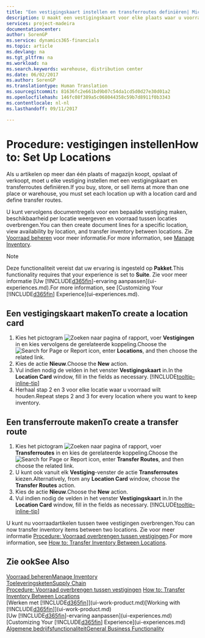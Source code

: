 ```yaml
---
title: "Een vestigingskaart instellen en transferroutes definiëren| Microsoft Docs"
description: U maakt een vestigingskaart voor elke plaats waar u voorraadartikelen opslaat, bijvoorbeeld een magazijn of een distributiecentrum, en u stelt routes in om artikelen tussen vestigingen over te brengen.
services: project-madeira
documentationcenter: 
author: SorenGP
ms.service: dynamics365-financials
ms.topic: article
ms.devlang: na
ms.tgt_pltfrm: na
ms.workload: na
ms.search.keywords: warehouse, distribution center
ms.date: 06/02/2017
ms.author: SorenGP
ms.translationtype: Human Translation
ms.sourcegitcommit: 81636fc2e661bd9b07c54da1cd5d0d27e30d01a2
ms.openlocfilehash: 146fc08f389a5c068044358c59b7d8911f0b3343
ms.contentlocale: nl-nl
ms.lasthandoff: 09/11/2017

---
```

# <a name="how-to-set-up-locations"></a><span data-ttu-id="e1ab8-103">Procedure: vestigingen instellen</span><span class="sxs-lookup"><span data-stu-id="e1ab8-103">How to: Set Up Locations</span></span>
<span data-ttu-id="e1ab8-104">Als u artikelen op meer dan één plaats of magazijn koopt, opslaat of verkoopt, moet u elke vestiging instellen met een vestigingskaart en transferroutes definiëren.</span><span class="sxs-lookup"><span data-stu-id="e1ab8-104">If you buy, store, or sell items at more than one place or warehouse, you must set each location up with a location card and define transfer routes.</span></span>

<span data-ttu-id="e1ab8-105">U kunt vervolgens documentregels voor een bepaalde vestiging maken, beschikbaarheid per locatie weergeven en voorraad tussen locaties overbrengen.</span><span class="sxs-lookup"><span data-stu-id="e1ab8-105">You can then create document lines for a specific location, view availability by location, and transfer inventory between locations.</span></span> <span data-ttu-id="e1ab8-106">Zie [Voorraad beheren](inventory-manage-inventory.md) voor meer informatie.</span><span class="sxs-lookup"><span data-stu-id="e1ab8-106">For more information, see [Manage Inventory](inventory-manage-inventory.md).</span></span>

> [!NOTE]  
>   <span data-ttu-id="e1ab8-107">Deze functionaliteit vereist dat uw ervaring is ingesteld op **Pakket**.</span><span class="sxs-lookup"><span data-stu-id="e1ab8-107">This functionality requires that your experience is set to **Suite**.</span></span> <span data-ttu-id="e1ab8-108">Zie voor meer informatie [Uw [!INCLUDE[d365fin](includes/d365fin_md.md)]-ervaring aanpassen](ui-experiences.md).</span><span class="sxs-lookup"><span data-stu-id="e1ab8-108">For more information, see [Customizing Your [!INCLUDE[d365fin](includes/d365fin_md.md)] Experience](ui-experiences.md).</span></span>

## <a name="to-create-a-location-card"></a><span data-ttu-id="e1ab8-109">Een vestigingskaart maken</span><span class="sxs-lookup"><span data-stu-id="e1ab8-109">To create a location card</span></span>
1. <span data-ttu-id="e1ab8-110">Kies het pictogram ![Zoeken naar pagina of rapport](media/ui-search/search_small.png "pictogram Zoeken naar pagina of rapport"), voer **Vestigingen** in en kies vervolgens de gerelateerde koppeling.</span><span class="sxs-lookup"><span data-stu-id="e1ab8-110">Choose the ![Search for Page or Report](media/ui-search/search_small.png "Search for Page or Report icon") icon, enter **Locations**, and then choose the related link.</span></span>
2. <span data-ttu-id="e1ab8-111">Kies de actie **Nieuw**.</span><span class="sxs-lookup"><span data-stu-id="e1ab8-111">Choose the **New** action.</span></span>
3. <span data-ttu-id="e1ab8-112">Vul indien nodig de velden in het venster **Vestigingskaart** in.</span><span class="sxs-lookup"><span data-stu-id="e1ab8-112">In the **Location Card** window, fill in the fields as necessary.</span></span> [!INCLUDE[tooltip-inline-tip](includes/tooltip-inline-tip_md.md)]
4. <span data-ttu-id="e1ab8-113">Herhaal stap 2 en 3 voor elke locatie waar u voorraad wilt houden.</span><span class="sxs-lookup"><span data-stu-id="e1ab8-113">Repeat steps 2 and 3 for every location where you want to keep inventory.</span></span>

## <a name="to-create-a-transfer-route"></a><span data-ttu-id="e1ab8-114">Een transferroute maken</span><span class="sxs-lookup"><span data-stu-id="e1ab8-114">To create a transfer route</span></span>
1. <span data-ttu-id="e1ab8-115">Kies het pictogram ![Zoeken naar pagina of rapport](media/ui-search/search_small.png "pictogram Zoeken naar pagina of rapport"), voer **Transferroutes** in en kies de gerelateerde koppeling.</span><span class="sxs-lookup"><span data-stu-id="e1ab8-115">Choose the ![Search for Page or Report](media/ui-search/search_small.png "Search for Page or Report icon") icon, enter **Transfer Routes**, and then choose the related link.</span></span>
2. <span data-ttu-id="e1ab8-116">U kunt ook vanuit elk **Vestiging**-venster de actie **Transferroutes** kiezen.</span><span class="sxs-lookup"><span data-stu-id="e1ab8-116">Alternatively, from any **Location Card** window, choose the **Transfer Routes** action.</span></span>
3. <span data-ttu-id="e1ab8-117">Kies de actie **Nieuw**.</span><span class="sxs-lookup"><span data-stu-id="e1ab8-117">Choose the **New** action.</span></span>
4. <span data-ttu-id="e1ab8-118">Vul indien nodig de velden in het venster **Vestigingskaart** in.</span><span class="sxs-lookup"><span data-stu-id="e1ab8-118">In the **Location Card** window, fill in the fields as necessary.</span></span> [!INCLUDE[tooltip-inline-tip](includes/tooltip-inline-tip_md.md)]

<span data-ttu-id="e1ab8-119">U kunt nu voorraadartikelen tussen twee vestigingen overbrengen.</span><span class="sxs-lookup"><span data-stu-id="e1ab8-119">You can now transfer inventory items between two locations.</span></span> <span data-ttu-id="e1ab8-120">Zie voor meer informatie [Procedure: Voorraad overbrengen tussen vestigingen](inventory-how-transfer-between-locations.md).</span><span class="sxs-lookup"><span data-stu-id="e1ab8-120">For more information, see [How to: Transfer Inventory Between Locations](inventory-how-transfer-between-locations.md).</span></span>    

## <a name="see-also"></a><span data-ttu-id="e1ab8-121">Zie ook</span><span class="sxs-lookup"><span data-stu-id="e1ab8-121">See Also</span></span>
[<span data-ttu-id="e1ab8-122">Voorraad beheren</span><span class="sxs-lookup"><span data-stu-id="e1ab8-122">Manage Inventory</span></span>](inventory-manage-inventory.md)  
[<span data-ttu-id="e1ab8-123">Toeleveringsketen</span><span class="sxs-lookup"><span data-stu-id="e1ab8-123">Supply Chain</span></span>](madeira-supply-chain.md)  
<span data-ttu-id="e1ab8-124">[Procedure: Voorraad overbrengen tussen vestigingen](inventory-how-transfer-between-locations.md)  </span><span class="sxs-lookup"><span data-stu-id="e1ab8-124">[How to: Transfer Inventory Between Locations](inventory-how-transfer-between-locations.md)  </span></span>  
<span data-ttu-id="e1ab8-125">[Werken met [!INCLUDE[d365fin](includes/d365fin_md.md)]](ui-work-product.md)</span><span class="sxs-lookup"><span data-stu-id="e1ab8-125">[Working with [!INCLUDE[d365fin](includes/d365fin_md.md)]](ui-work-product.md)</span></span>  
<span data-ttu-id="e1ab8-126">[Uw [!INCLUDE[d365fin](includes/d365fin_md.md)]-ervaring aanpassen](ui-experiences.md)</span><span class="sxs-lookup"><span data-stu-id="e1ab8-126">[Customizing Your [!INCLUDE[d365fin](includes/d365fin_md.md)] Experience](ui-experiences.md)</span></span>  
[<span data-ttu-id="e1ab8-127">Algemene bedrijfsfunctionaliteit</span><span class="sxs-lookup"><span data-stu-id="e1ab8-127">General Business Functionality</span></span>](ui-across-business-areas.md)

